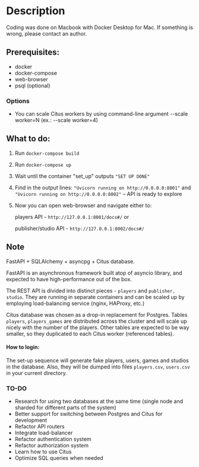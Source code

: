 
# Description

Coding was done on Macbook with Docker Desktop for Mac. If something is wrong, please contact an author. 

## Prerequisites:  

 - docker
 - docker-compose
 - web-browser
 - psql (optional)

### Options
- You can scale Citus workers by using command-line argument --scale worker=N (ex.: --scale worker=4)

## What to do:  
1. Run `docker-compose build`
2. Run `docker-compose up`
3. Wait until the container "set_up" outputs `"SET UP DONE"` 
4. Find in the output lines:
   `"Uvicorn running on http://0.0.0.0:8001"` and
   `"Uvicorn running on http://0.0.0.0:8002"` – API is ready to explore
5. Now you can open web-browser and navigate either to:
    
    players API - `http://127.0.0.1:8001/docs#/`
    or

    publisher/studio API - `http://127.0.0.1:8002/docs#/`

## Note
FastAPI + SQLAlchemy + asyncpg + Citus database.

FastAPI is an asynchronous framework built atop of asyncio library, and expected to have high-performance out of the box.

The REST API is divided into distinct pieces - `players` and `publisher, studio`.
They are running in separate containers and can be scaled up by employing load-balancing service (nginx, HAProxy, etc.)

Citus database was chosen as a drop-in replacement for Postgres.
Tables `players`, `players_games` are distributed across the cluster and will scale up nicely with the number of the players.
Other tables are expected to be way smaller, so they duplicated to each Citus worker (referenced tables).

#### How to login:
The set-up sequence will generate fake players, users, games and studios in the database.
Also, they will be dumped into files `players.csv`, `users.csv` in your current directory.

### TO-DO

* Research for using two databases at the same time (single node and sharded for different parts of the system) 
* Better support for switching between Postgres and Citus for development
* Refactor API routers
* Integrate load-balancer
* Refactor authentication system
* Refactor authorization system
* Learn how to use Citus
* Optimize SQL queries when needed